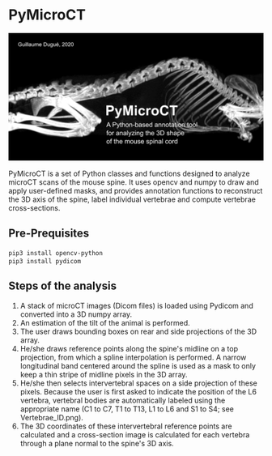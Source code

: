 # PyMicroCT

![alt text](https://github.com/ghyomm/PyMicroCT/blob/master/pics/Repo%20card.png)

PyMicroCT is a set of Python classes and functions designed to analyze microCT scans of the mouse spine. It uses opencv and numpy to
draw and apply user-defined masks, and provides annotation functions to reconstruct the 3D axis of the spine, label individual vertebrae and compute vertebrae cross-sections.

## Pre-Prequisites

    pip3 install opencv-python
    pip3 install pydicom

## Steps of the analysis
1. A stack of microCT images (Dicom files) is loaded using Pydicom and converted into a 3D numpy array.
2. An estimation of the tilt of the animal is performed.
2. The user draws bounding boxes on rear and side projections of the 3D array.
4. He/she draws reference points along the spine's midline on a top projection, from which a spline interpolation is performed. A narrow longitudinal band centered around the spline is used as a mask to only keep a thin stripe of midline pixels in the 3D array.
5. He/she then selects intervertebral spaces on a side projection of these pixels. Because the user is first asked to indicate the position of the L6 vertebra, vertebral bodies are automatically labeled using the appropriate name (C1 to C7, T1 to T13, L1 to L6 and S1 to S4; see Vertebrae_ID.png).
6. The 3D coordinates of these intervertebral reference points are calculated and a cross-section image is calculated for each vertebra through a plane normal to the spine's 3D axis.
